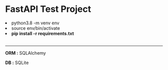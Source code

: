 <h1>FastAPI Test Project</h1>

<li>python3.8 -m venv env</li>
<li>source env/bin/activate</li>
<li><b>pip install -r requirements.txt</b></li>
<br>
<hr>
<p><b>ORM :</b> SQLAlchemy</p>
<p><b>DB :</b> SQLite</p>